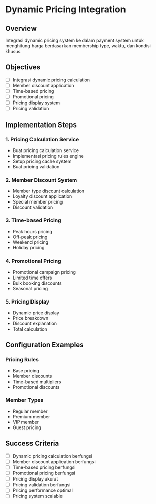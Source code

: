 # Dynamic Pricing Integration

## Overview
Integrasi dynamic pricing system ke dalam payment system untuk menghitung harga berdasarkan membership type, waktu, dan kondisi khusus.

## Objectives
- [ ] Integrasi dynamic pricing calculation
- [ ] Member discount application
- [ ] Time-based pricing
- [ ] Promotional pricing
- [ ] Pricing display system
- [ ] Pricing validation

## Implementation Steps

### 1. Pricing Calculation Service
- Buat pricing calculation service
- Implementasi pricing rules engine
- Setup pricing cache system
- Buat pricing validation

### 2. Member Discount System
- Member type discount calculation
- Loyalty discount application
- Special member pricing
- Discount validation

### 3. Time-based Pricing
- Peak hours pricing
- Off-peak pricing
- Weekend pricing
- Holiday pricing

### 4. Promotional Pricing
- Promotional campaign pricing
- Limited time offers
- Bulk booking discounts
- Seasonal pricing

### 5. Pricing Display
- Dynamic price display
- Price breakdown
- Discount explanation
- Total calculation

## Configuration Examples

### Pricing Rules
- Base pricing
- Member discounts
- Time-based multipliers
- Promotional discounts

### Member Types
- Regular member
- Premium member
- VIP member
- Guest pricing

## Success Criteria
- [ ] Dynamic pricing calculation berfungsi
- [ ] Member discount application berfungsi
- [ ] Time-based pricing berfungsi
- [ ] Promotional pricing berfungsi
- [ ] Pricing display akurat
- [ ] Pricing validation berfungsi
- [ ] Pricing performance optimal
- [ ] Pricing system scalable
